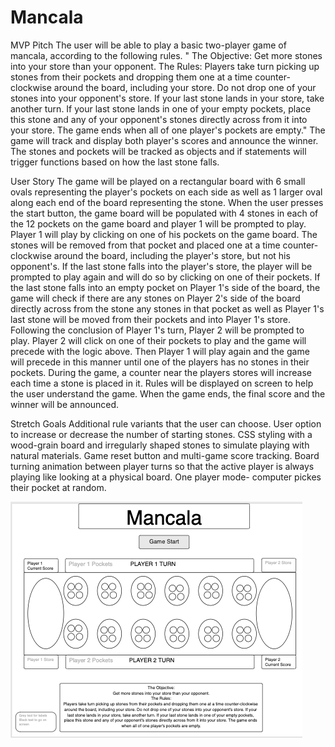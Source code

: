 # Mancala
MVP Pitch 
The user will be able to play a basic two-player game of mancala, according to the following rules. 
" The Objective:
Get more stones into your store than your opponent.
The Rules:
Players take turn picking up stones from their pockets 
and dropping them one at a time counter-clockwise around the board, including your store. 
Do not drop one of your stones into your opponent's store.
If your last stone lands in your store, take another turn. 
If your last stone lands in one of your empty pockets, 
place this stone and any of your opponent's stones directly across from it into your store. 
The game ends when all of one player's pockets are empty."
The game will track and display both player's scores and announce the winner.
The stones and pockets will be tracked as objects and if statements will trigger functions based on how the last stone falls.


User Story
The game will be played on a rectangular board with 6 small ovals representing the player's pockets on each side as well as 1 larger oval along each end of the board representing the stone. 
When the user presses the start button, the game board will be populated with 4 stones in each of the 12 pockets on the game board and 
player 1 will be prompted to play. Player 1 will play by clicking on one of his pockets on the game board. 
The stones will be removed from that pocket and placed one at a time counter-clockwise around the board, including the player's store, but not his opponent's.
If the last stone falls into the player's store, the player will be prompted to play again and will do so by clicking on one of their pockets.
If the last stone falls into an empty pocket on Player 1's side of the board, the game will check if there are any stones on Player 2's side 
of the board directly across from the stone any stones in that pocket as well as Player 1's last stone will be moved from their pockets and into Player 1's store. 
Following the conclusion of Player 1's turn, Player 2 will be prompted to play. Player 2 will click on one of their pockets to play and the game will precede with the logic above.
Then Player 1 will play again and the game will precede in this manner until one of the players has no stones in their pockets.
During the game, a counter near the players stores will increase each time a stone is placed in it. Rules will be displayed on screen to help the user understand the game.
When the game ends, the final score and the winner will be announced.

Stretch Goals
Additional rule variants that the user can choose.
User option to increase or decrease the number of starting stones.
CSS styling with a wood-grain board and irregularly shaped stones to simulate playing with natural materials.
Game reset button and multi-game score tracking.
Board turning animation between player turns so that the active player is always playing like looking at a physical board.
One player mode- computer pickes their pocket at random.

<img src="Screen Shot 2020-09-04 at 8.59.36 AM.png" alt='wireframe'>
